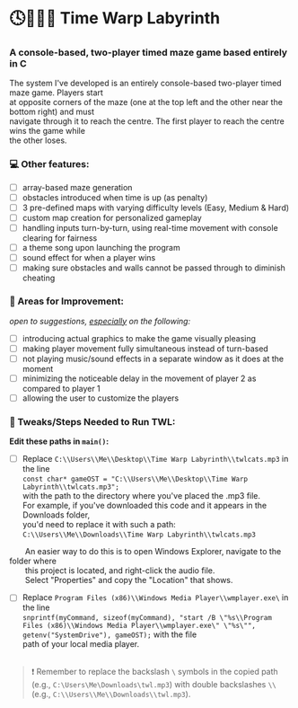 # 🕓🏃🏻‍♀️ Time Warp Labyrinth

### A console-based, two-player timed maze game based entirely in C

The system I've developed is an entirely console-based two-player timed maze game. Players start  
at opposite corners of the maze (one at the top left and the other near the bottom right) and must  
navigate through it to reach the centre. The first player to reach the centre wins the game while  
the other loses.

### 💻 Other features:
- [ ] array-based maze generation
- [ ] obstacles introduced when time is up (as penalty)
- [ ] 3 pre-defined maps with varying difficulty levels (Easy, Medium & Hard)
- [ ] custom map creation for personalized gameplay
- [ ] handling inputs turn-by-turn, using real-time movement with console clearing for fairness
- [ ] a theme song upon launching the program
- [ ] sound effect for when a player wins
- [ ] making sure obstacles and walls cannot be passed through to diminish cheating

### 🐛 Areas for Improvement:
*open to suggestions, <ins>especially</ins> on the following:*
- [ ] introducing actual graphics to make the game visually pleasing
- [ ] making player movement fully simultaneous instead of turn-based
- [ ] not playing music/sound effects in a separate window as it does at the moment
- [ ] minimizing the noticeable delay in the movement of player 2 as compared to player 1
- [ ] allowing the user to customize the players

### 🔧 Tweaks/Steps Needed to Run TWL:
**Edit these paths in `main()`:**  
  - [ ] Replace `C:\\Users\\Me\\Desktop\\Time Warp Labyrinth\\twlcats.mp3` in the line  
  `const char* gameOST = "C:\\Users\\Me\\Desktop\\Time Warp Labyrinth\\twlcats.mp3";`  
  with the path to the directory where you've placed the .mp3 file.  
  For example, if you've downloaded this code and it appears in the Downloads folder,  
  you'd need to replace it with such a path:  
  `C:\\Users\\Me\\Downloads\\Time Warp Labyrinth\\twlcats.mp3`

  &emsp;&emsp;An easier way to do this is to open Windows Explorer, navigate to the folder where  
  &emsp;&emsp;this project is located, and right-click the audio file.  
  &emsp;&emsp;Select "Properties" and copy the "Location" that shows.<br/>

  - [ ] Replace `Program Files (x86)\\Windows Media Player\\wmplayer.exe\` in the line  
  `snprintf(myCommand, sizeof(myCommand), "start /B \"%s\\Program Files (x86)\\Windows Media Player\\wmplayer.exe\" \"%s\"", getenv("SystemDrive"), gameOST);` with the file  
path of your local media player. <br/><br/>
  
  > ❗ Remember to replace the backslash `\` symbols in the copied path  
  (e.g., `C:\Users\Me\Downloads\twl.mp3`) with double backslashes `\\`  
  (e.g., `C:\\Users\\Me\\Downloads\\twl.mp3`).
